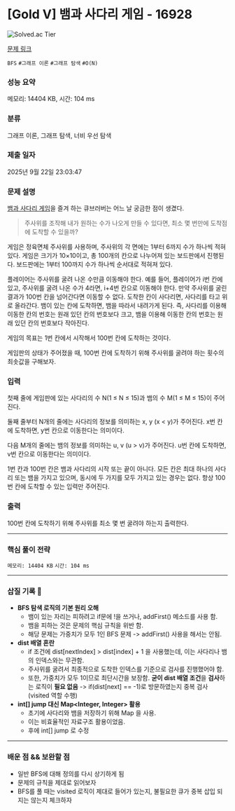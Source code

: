 # [Gold V] 뱀과 사다리 게임 - 16928 

![Solved.ac Tier](https://img.shields.io/badge/solved.ac-Gold%20V-F29D16?style=for-the-badge&logo=solved.ac)

[문제 링크](https://www.acmicpc.net/problem/16928)


`BFS` `#그래프 이론` `#그래프 탐색` `#O(N)`

### 성능 요약

메모리: 14404 KB, 시간: 104 ms

### 분류

그래프 이론, 그래프 탐색, 너비 우선 탐색

### 제출 일자

2025년 9월 22일 23:03:47

### 문제 설명

<p><a href="https://en.wikipedia.org/wiki/Snakes_and_Ladders">뱀과 사다리 게임</a>을 즐겨 하는 큐브러버는 어느 날 궁금한 점이 생겼다.</p>

<blockquote>
<p>주사위를 조작해 내가 원하는 수가 나오게 만들 수 있다면, 최소 몇 번만에 도착점에 도착할 수 있을까?</p>
</blockquote>

<p>게임은 정육면체 주사위를 사용하며, 주사위의 각 면에는 1부터 6까지 수가 하나씩 적혀있다. 게임은 크기가 10×10이고, 총 100개의 칸으로 나누어져 있는 보드판에서 진행된다. 보드판에는 1부터 100까지 수가 하나씩 순서대로 적혀져 있다.</p>

<p>플레이어는 주사위를 굴려 나온 수만큼 이동해야 한다. 예를 들어, 플레이어가 i번 칸에 있고, 주사위를 굴려 나온 수가 4라면, i+4번 칸으로 이동해야 한다. 만약 주사위를 굴린 결과가 100번 칸을 넘어간다면 이동할 수 없다. 도착한 칸이 사다리면, 사다리를 타고 위로 올라간다. 뱀이 있는 칸에 도착하면, 뱀을 따라서 내려가게 된다. 즉, 사다리를 이용해 이동한 칸의 번호는 원래 있던 칸의 번호보다 크고, 뱀을 이용해 이동한 칸의 번호는 원래 있던 칸의 번호보다 작아진다.</p>

<p>게임의 목표는 1번 칸에서 시작해서 100번 칸에 도착하는 것이다.</p>

<p>게임판의 상태가 주어졌을 때, 100번 칸에 도착하기 위해 주사위를 굴려야 하는 횟수의 최솟값을 구해보자.</p>

### 입력 

 <p>첫째 줄에 게임판에 있는 사다리의 수 N(1 ≤ N ≤ 15)과 뱀의 수 M(1 ≤ M ≤ 15)이 주어진다.</p>

<p>둘째 줄부터 N개의 줄에는 사다리의 정보를 의미하는 x, y (x < y)가 주어진다. x번 칸에 도착하면, y번 칸으로 이동한다는 의미이다.</p>

<p>다음 M개의 줄에는 뱀의 정보를 의미하는 u, v (u > v)가 주어진다. u번 칸에 도착하면, v번 칸으로 이동한다는 의미이다.</p>

<p>1번 칸과 100번 칸은 뱀과 사다리의 시작 또는 끝이 아니다. 모든 칸은 최대 하나의 사다리 또는 뱀을 가지고 있으며, 동시에 두 가지를 모두 가지고 있는 경우는 없다. 항상 100번 칸에 도착할 수 있는 입력만 주어진다.</p>

### 출력 

 <p>100번 칸에 도착하기 위해 주사위를 최소 몇 번 굴려야 하는지 출력한다.</p>

<hr>

### 핵심 풀이 전략

`메모리: 14404 KB`
`시간: 104 ms`

---

### 삽질 기록 🧠

- **BFS 탐색 로직의 기본 원리 오해**
    - 뱀이 있는 자리는 피하려고 if문에 !을 쓰거나, addFirst() 메소드를 사용 함.
    - 뱀을 피하는 것은 문제의 핵심 규칙을 위반 함.
    - 해당 문제는 가중치가 모두 1인 BFS 문제 -> addFirst() 사용을 해서는 안됨.
- **dist 배열 혼란**
  - if 조건에 dist[nextIndex] > dist[index] + 1 을  사용했는데, 이는 사다리나 뱀의 인덱스와는 무관함.
  - 주사위를 굴려서 최종적으로 도착한 인덱스를 기준으로 검사를 진행했어야 함.
  - 또한, 가중치가 모두 1이므로 최단시간을 보장함. **굳이 dist 배열 조건**을 **검사**하는 로직이 **필요 없음** ->  if(dist[next] == -1)로 방문하였는지 중복 검사(visited 역할 수행)
- **int[] jump 대신 Map<Integer, Integer> 활용**
  - 초기에 사다리와 뱀을 저장하기 위해 Map 을 사용.
  - 이는 비효율적인 자료구조 활용이었음.
  - 후에 int[] jump 로 수정

---

### 배운 점 && 보완할 점
- 일반 BFS에 대해 정의를 다시 상기하게 됨
- 문제의 규칙을 제대로 읽어보자
- BFS를 풀 때는 visited 로직이 제대로 들어가 있는지, 불필요한 큐가 중복 삽입 되지는 않는지 체크하자
